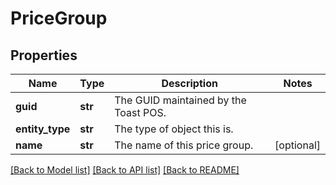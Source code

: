 # PriceGroup

## Properties
Name | Type | Description | Notes
------------ | ------------- | ------------- | -------------
**guid** | **str** | The GUID maintained by the Toast POS. | 
**entity_type** | **str** | The type of object this is. | 
**name** | **str** | The name of this price group. | [optional] 

[[Back to Model list]](../README.md#documentation-for-models) [[Back to API list]](../README.md#documentation-for-api-endpoints) [[Back to README]](../README.md)


